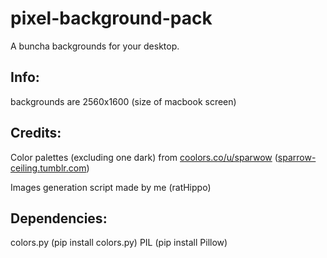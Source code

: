 # pixel-background-pack
  A buncha backgrounds for your desktop.
## Info:
  backgrounds are 2560x1600 (size of macbook screen)
## Credits:
  Color palettes (excluding one dark) from [coolors.co/u/sparwow](https://coolors.co/u/sparwow) ([sparrow-ceiling.tumblr.com](https://sparrow-ceiling.tumblr.com/))
  
  Images generation script made by me (ratHippo)

## Dependencies:
  colors.py (pip install colors.py)
  PIL       (pip install Pillow)
